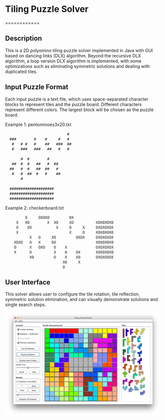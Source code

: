 # Tiling Puzzle Solver
============

## Description

This is a 2D polyomino tiling puzzle solver implemented in Java with GUI based on dancing links (DLX) algorithm. Beyond the recursive DLX algorithm, a loop version DLX algorithm is implemented, with some optimizations such as eliminating symmetric solutions and dealing with duplicated tiles.


## Input Puzzle Format

Each input puzzle is a text file, which uses space-separated character blocks to represent tiles and the puzzle board. Different characters represent different colors. The largest block will be chosen as the puzzle board.

Example 1: pentominoes3x20.txt

```
                            #
  ###        #    #     #   #
   #   # #   #    ##   ###  ##
   #   ###   ###   ##   #   #

       #  #        #
   ##  #  #   ##   #  ##
  ##   #  #   ##  ##   #
   #   #  ##  #   #    ##
       #

  ####################
  ####################
  ####################
```

Example 2: checkerboard.txt

```
         O     OXOXO         OX
     X   XO        X  XO     XO          XOXOXOXO
     O    XO           X     O     X     OXOXOXOX
     X                       X     O     XOXOXOXO
           X   O     XO         OXOX     OXOXOXOX
    XOXO   O   X     OX                  XOXOXOXO
    O      X   OXO    O    X             OXOXOXOX
    X      O          X    O    OX       XOXOXOXO
           XO         O    X    XO       OXOXOXOX
                          XO     X
                          O
```

## User Interface

This solver allows user to configure the tile rotation, tile reflection, symmetric solution elimination, and can visually demonstrate solutions and single search steps.

![ScreenShot](https://raw.githubusercontent.com/Deyuan/TilingPuzzle/master/screenshots/screenshot_hexomino.png)
